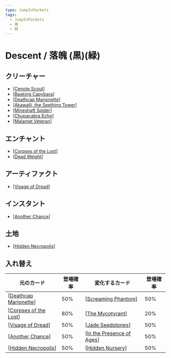 ```yaml
---
type: JumpInPackets
tags:
  - JumpInPackets
  - 黒
  - 緑
---
```

# Descent / 落魄 (黒)(緑)

## クリーチャー

* [[Cenote Scout]]
* [[Basking Capybara]]
* [[Deathcap Marionette]]
* [[Akawalli, the Seething Tower]]
* [[Mineshaft Spider]]
* [[Chupacabra Echo]]
* [[Malamet Veteran]]

## エンチャント

* [[Corpses of the Lost]]
* [[Dead Weight]]

## アーティファクト

* [[Visage of Dread]]

## インスタント

* [[Another Chance]]

## 土地

* [[Hidden Necropolis]]

## 入れ替え

| 元のカード              | 登場確率 | 変化するカード              | 登場確率 |
| ----------------------- | -------- | --------------------------- | -------- |
| [[Deathcap Marionette]] | 50%      | [[Screaming Phantom]]       | 50%      |
| [[Corpses of the Lost]] | 80%      | [[The Mycotyrant]]          | 20%      |
| [[Visage of Dread]]     | 50%      | [[Jade Seedstones]]         | 50%      |
| [[Another Chance]]      | 50%      | [[In the Presence of Ages]] | 50%      |
| [[Hidden Necropolis]]   | 50%      | [[Hidden Nursery]]          | 50%      |

[//begin]: # "Autogenerated link references for markdown compatibility"
[Cenote Scout]: <../../Cards/Creatures/Cenote Scout.md> "Cenote Scout / 陥没穴の偵察 (緑) 1/1"
[Basking Capybara]: <../../Cards/Creatures/Basking Capybara.md> "Basking Capybara / 日を浴びるカピバラ (1)(緑) 1/3"
[Deathcap Marionette]: <../../Cards/Creatures/Deathcap Marionette.md> "Deathcap Marionette / 死天狗茸の操り人形 (1)(黒) 1/1"
[Akawalli, the Seething Tower]: <../../Cards/Creatures/Akawalli%2C the Seething Tower.md> "Akawalli, the Seething Tower / 煮えたぎる塔、アカワリ (1)(黒)(緑) 3/3"
[Mineshaft Spider]: <../../Cards/Creatures/Mineshaft Spider.md> "Mineshaft Spider / 竪坑の蜘蛛 (3)(緑) 3/4"
[Chupacabra Echo]: <../../Cards/Creatures/Chupacabra Echo.md> "Chupacabra Echo / チュパカブラの残響 (2)(黒)(黒) 3/2"
[Malamet Veteran]: <../../Cards/Creatures/Malamet Veteran.md> "Malamet Veteran / マラメトの古参兵 (4)(緑) 5/4"
[Corpses of the Lost]: <../../Cards/Enchantments/Corpses of the Lost.md> "Corpses of the Lost / 迷いし者の骸 (2)(黒)"
[Dead Weight]: <../../Cards/Enchantments/Dead Weight.md> "Dead Weight / 死の重み (黒)"
[Visage of Dread]: <../../Cards/Artifacts/Visage of Dread.md> "Visage of Dread / 戦慄の容貌 (1)(黒)"
[Another Chance]: <../../Cards/Instants/Another Chance.md> "Another Chance / 更なるチャンス (2)(黒)"
[Hidden Necropolis]: <../../Cards/Lands/Hidden Necropolis.md> "Hidden Necropolis / 隠された死滅都市"
[Screaming Phantom]: <../../Cards/Creatures/Screaming Phantom.md> "Screaming Phantom / 泣き叫ぶ幻影 (2)(黒) 2/2"
[The Mycotyrant]: <../../Cards/Creatures/The Mycotyrant.md> "The Mycotyrant / 帝王マイコイド (1)(黒)(緑) /"
[Jade Seedstones]: <../../Cards/Artifacts/Jade Seedstones.md> "Jade Seedstones / 翡翠の種石 (3)(緑)"
[In the Presence of Ages]: <../../Cards/Instants/In the Presence of Ages.md> "In the Presence of Ages / 歴史との対峙 (2)(緑)"
[Hidden Nursery]: <../../Cards/Lands/Hidden Nursery.md> "Hidden Nursery / 隠された生育場"
[//end]: # "Autogenerated link references"
